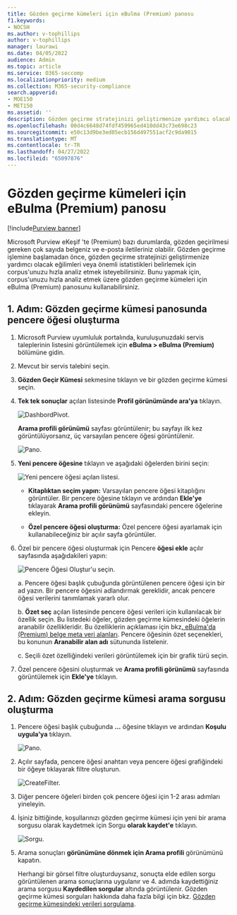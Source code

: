 ```yaml
---
title: Gözden geçirme kümeleri için eBulma (Premium) panosu
f1.keywords:
- NOCSH
ms.author: v-tophillips
author: v-tophillips
manager: laurawi
ms.date: 04/05/2022
audience: Admin
ms.topic: article
ms.service: O365-seccomp
ms.localizationpriority: medium
ms.collection: M365-security-compliance
search.appverid:
- MOE150
- MET150
ms.assetid: ''
description: Gözden geçirme stratejinizi geliştirmenize yardımcı olacak eğilimleri veya önemli istatistikleri belirlemek üzere corpus'unuzu hızla analiz etmek üzere gözden geçirme kümeleri için Microsoft Purview eBulma (Premium) panosunu kullanın.
ms.openlocfilehash: 00d4c6648d74fdf459965ed410dd43c73e698c23
ms.sourcegitcommit: e50c13d9be3ed05ecb156d497551acf2c9da9015
ms.translationtype: MT
ms.contentlocale: tr-TR
ms.lasthandoff: 04/27/2022
ms.locfileid: "65097876"
---
```

# <a name="ediscovery-premium-dashboard-for-review-sets"></a>Gözden geçirme kümeleri için eBulma (Premium) panosu

[!include[Purview banner](../includes/purview-rebrand-banner.md)]

Microsoft Purview eKeşif 'te (Premium) bazı durumlarda, gözden geçirilmesi gereken çok sayıda belgeniz ve e-posta iletileriniz olabilir. Gözden geçirme işlemine başlamadan önce, gözden geçirme stratejinizi geliştirmenize yardımcı olacak eğilimleri veya önemli istatistikleri belirlemek için corpus'unuzu hızla analiz etmek isteyebilirsiniz. Bunu yapmak için, corpus'unuzu hızla analiz etmek üzere gözden geçirme kümeleri için eBulma (Premium) panosunu kullanabilirsiniz.

## <a name="step-1-create-a-widget-on-the-review-set-dashboard"></a>1. Adım: Gözden geçirme kümesi panosunda pencere öğesi oluşturma

1. Microsoft Purview uyumluluk portalında, kuruluşunuzdaki servis taleplerinin listesini görüntülemek için **eBulma > eBulma (Premium)** bölümüne gidin.
  
2. Mevcut bir servis talebini seçin.
  
3. **Gözden Geçir Kümesi** sekmesine tıklayın ve bir gözden geçirme kümesi seçin.
  
4. **Tek tek sonuçlar** açılan listesinde **Profil görünümünde ara'ya** tıklayın. 

   ![DashbordPivot.](../media/dashboardpivot.png)

   **Arama profili görünümü** sayfası görüntülenir; bu sayfayı ilk kez görüntülüyorsanız, üç varsayılan pencere öğesi görüntülenir.

   ![Pano.](../media/dashboardonly.png)
  
5. **Yeni pencere öğesine** tıklayın ve aşağıdaki öğelerden birini seçin:

   ![Yeni pencere öğesi açılan listesi.](../media/NewWidgetDropdownBox.png)

   - **Kitaplıktan seçim yapın:** Varsayılan pencere öğesi kitaplığını görüntüler. Bir pencere öğesine tıklayın ve ardından **Ekle'ye** tıklayarak **Arama profili görünümü** sayfasındaki pencere öğelerine ekleyin.
  
   - **Özel pencere öğesi oluşturma:** Özel pencere öğesi ayarlamak için kullanabileceğiniz bir açılır sayfa görüntüler. 

6. Özel bir pencere öğesi oluşturmak için Pencere **öğesi ekle** açılır sayfasında aşağıdakileri yapın:

   ![Pencere Öğesi Oluştur'u seçin.](../media/addwidget.png)

    a. Pencere öğesi başlık çubuğunda görüntülenen pencere öğesi için bir ad yazın. Bir pencere öğesini adlandırmak gereklidir, ancak pencere öğesi verilerini tanımlamak yararlı olur.

    b. **Özet seç** açılan listesinde pencere öğesi verileri için kullanılacak bir özellik seçin. Bu listedeki öğeler, gözden geçirme kümesindeki öğelerin aranabilir özellikleridir. Bu özelliklerin açıklaması için bkz[. eBulma'da (Premium) belge meta veri alanları](document-metadata-fields-in-Advanced-eDiscovery.md). Pencere öğesinin özet seçenekleri, bu konunun **Aranabilir alan adı** sütununda listelenir.

    c. Seçili özet özelliğindeki verileri görüntülemek için bir grafik türü seçin.

  6. Özel pencere öğesini oluşturmak ve **Arama profili görünümü** sayfasında görüntülemek için **Ekle'ye** tıklayın.

## <a name="step-2-create-a-review-set-search-query"></a>2. Adım: Gözden geçirme kümesi arama sorgusu oluşturma

1. Pencere öğesi başlık çubuğunda **...** öğesine tıklayın ve ardından **Koşulu uygula'ya** tıklayın.

   ![Pano.](../media/searchprofilehome.png)

2. Açılır sayfada, pencere öğesi anahtarı veya pencere öğesi grafiğindeki bir öğeye tıklayarak filtre oluşturun.

   ![CreateFilter.](../media/applyconditionfilter.png)

3. Diğer pencere öğeleri birden çok pencere öğesi için 1-2 arası adımları yineleyin. 

4. İşiniz bittiğinde, koşullarınızı gözden geçirme kümesi için yeni bir arama sorgusu olarak kaydetmek için Sorgu **olarak kaydet'e** tıklayın.

   ![Sorgu.](../media/savequery.png)

5. Arama sonuçları **görünümüne dönmek için Arama profili** görünümünü kapatın.

   Herhangi bir görsel filtre oluşturduysanız, sonuçta elde edilen sorgu görüntülenen arama sonuçlarına uygulanır ve 4. adımda kaydettiğiniz arama sorgusu **Kaydedilen sorgular** altında görüntülenir. Gözden geçirme kümesi sorguları hakkında daha fazla bilgi için bkz. [Gözden geçirme kümesindeki verileri sorgulama](review-set-search.md).
